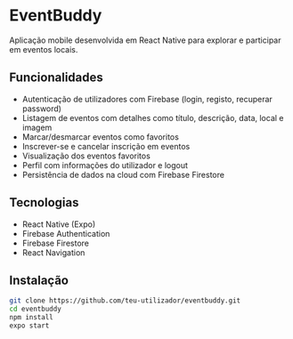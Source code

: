 # EventBuddy 

Aplicação mobile desenvolvida em React Native para explorar e participar em eventos locais.

## Funcionalidades

- Autenticação de utilizadores com Firebase (login, registo, recuperar password)
- Listagem de eventos com detalhes como título, descrição, data, local e imagem
- Marcar/desmarcar eventos como favoritos
- Inscrever-se e cancelar inscrição em eventos
- Visualização dos eventos favoritos
- Perfil com informações do utilizador e logout
- Persistência de dados na cloud com Firebase Firestore

## Tecnologias

- React Native (Expo)
- Firebase Authentication
- Firebase Firestore
- React Navigation

## Instalação

```bash
git clone https://github.com/teu-utilizador/eventbuddy.git
cd eventbuddy
npm install
expo start
